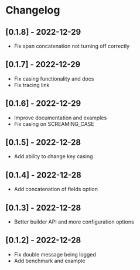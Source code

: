 # Changelog
## [0.1.8] - 2022-12-29
- Fix span concatenation not turning off correctly

## [0.1.7] - 2022-12-29
- Fix casing functionality and docs
- Fix tracing link

## [0.1.6] - 2022-12-29
- Improve documentation and examples
- Fix casing on SCREAMING_CASE 

## [0.1.5] - 2022-12-28
- Add ability to change key casing

## [0.1.4] - 2022-12-28
- Add concatenation of fields option

## [0.1.3] - 2022-12-28
- Better builder API and more configuration options

## [0.1.2] - 2022-12-28
- Fix double message being logged
- Add benchmark and example
